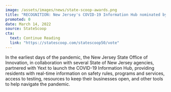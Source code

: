 ```yaml
---
image: /assets/images/news/state-scoop-awards.png
title: "RECOGNITION: New Jersey's COVID-19 Information Hub nominated by StateScoop for State IT Innovation of the Year"
promoted: 0
date: March 14, 2022
source: StateScoop
cta:
  text: Continue Reading
  link: "https://statescoop.com/statescoop50/vote"
---
```


In the earliest days of the pandemic, the New Jersey State Office of Innovation, in collaboration with several State of New Jersey agencies, partnered with Yext to launch the COVID-19 Information Hub, providing residents with real-time information on safety rules, programs and services, access to testing, resources to keep their businesses open, and other tools to help navigate the pandemic.
